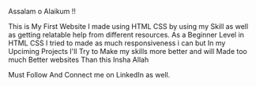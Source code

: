 Assalam o Alaikum !!

This is My First Website I made using HTML CSS by using my Skill as well as getting relatable help from different resources.
As a Beginner Level in HTML CSS I tried to made as much responsiveness i can but In my Upciming Projects I'll Try to Make my skills more better and will Made too much Better websites Than this Insha Allah

Must Follow And Connect me on LinkedIn as well.
